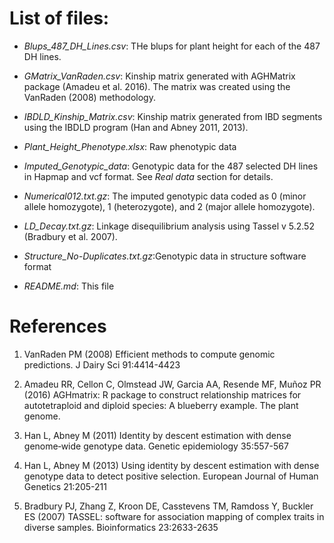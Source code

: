 # List of files:
- *Blups_487_DH_Lines.csv*: THe blups for plant height for each of the 487 DH lines.

- *GMatrix_VanRaden.csv*: Kinship matrix generated with AGHMatrix package (Amadeu et al. 2016). The matrix was created using the VanRaden                           (2008) methodology.

- *IBDLD_Kinship_Matrix.csv*: Kinship matrix generated from IBD segments using the IBDLD program (Han and Abney 2011, 2013).

- *Plant_Height_Phenotype.xlsx*: Raw phenotypic data

- *Imputed_Genotypic_data*: Genotypic data for the 487 selected DH lines in Hapmap and vcf format. See *Real data* section for details.

- *Numerical012.txt.gz*: The imputed genotypic data coded as 0 (minor allele homozygote), 1 (heterozygote), and 2 (major allele homozygote).

- *LD_Decay.txt.gz*: Linkage disequilibrium analysis using Tassel v 5.2.52 (Bradbury et al. 2007). 

- *Structure_No-Duplicates.txt.gz*:Genotypic data in structure software format

- *README.md*: This file


# References
1. VanRaden PM (2008) Efficient methods to compute genomic predictions. J Dairy Sci 91:4414-4423

2. Amadeu RR, Cellon C, Olmstead JW, Garcia AA, Resende MF, Muñoz PR (2016) AGHmatrix: R package to construct relationship matrices for autotetraploid and diploid species: A blueberry example. The plant genome.

3. Han L, Abney M (2011) Identity by descent estimation with dense genome‐wide genotype data. Genetic epidemiology 35:557-567

4. Han L, Abney M (2013) Using identity by descent estimation with dense genotype data to detect positive selection. European Journal of Human Genetics 21:205-211

5. Bradbury PJ, Zhang Z, Kroon DE, Casstevens TM, Ramdoss Y, Buckler ES (2007) TASSEL: software for association mapping of complex traits in diverse samples. Bioinformatics 23:2633-2635
